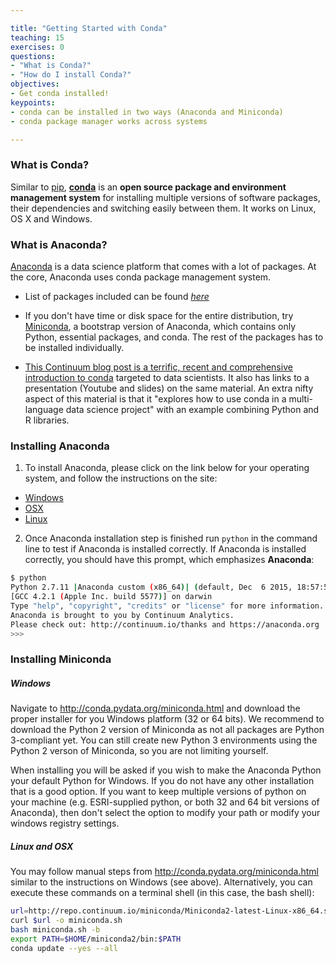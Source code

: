 ```yaml
---

title: "Getting Started with Conda"
teaching: 15
exercises: 0
questions:
- "What is Conda?"
- "How do I install Conda?" 
objectives:
- Get conda installed!
keypoints:
- conda can be installed in two ways (Anaconda and Miniconda)
- conda package manager works across systems

---
```


### What is Conda?
Similar to [pip](https://pypi.python.org/pypi/pip), [**conda**](http://conda.pydata.org/docs/) is an **open source package and environment management system** for installing multiple versions of software packages, their dependencies and switching easily between them. It works on Linux, OS X and Windows.

### What is Anaconda?
[Anaconda](https://www.continuum.io/why-anaconda) is a data science platform that comes with a lot of packages. At the core, Anaconda uses conda package management system.

- List of packages included can be found [*here*](https://docs.continuum.io/anaconda/pkg-docs)

- If you don't have time or disk space for the entire distribution, try [Miniconda](http://conda.pydata.org/miniconda.html), a bootstrap version of Anaconda, which contains only Python, essential packages, and conda. The rest of the packages has to be installed individually.

- [This Continuum blog post is a terrific, recent and comprehensive introduction to conda](http://www.continuum.io/blog/conda-data-science) targeted to data scientists. It also has links to a presentation (Youtube and slides) on the same material. An extra nifty aspect of this material is that it "explores how to use conda in a multi-language data science project" with an example combining Python and R libraries.

### Installing Anaconda

1. To install Anaconda, please click on the link below for your operating system, and follow the instructions on the site:
  - [Windows](https://www.continuum.io/downloads#windows)
  - [OSX](https://www.continuum.io/downloads#osx)
  - [Linux](https://www.continuum.io/downloads#linux)
2. Once Anaconda installation step is finished run `python` in the command line to test if Anaconda is installed correctly.
If Anaconda is installed correctly, you should have this prompt, which emphasizes **Anaconda**:

```bash
$ python
Python 2.7.11 |Anaconda custom (x86_64)| (default, Dec  6 2015, 18:57:58)
[GCC 4.2.1 (Apple Inc. build 5577)] on darwin
Type "help", "copyright", "credits" or "license" for more information.
Anaconda is brought to you by Continuum Analytics.
Please check out: http://continuum.io/thanks and https://anaconda.org
>>>
```

### Installing Miniconda

##### Windows
Navigate to http://conda.pydata.org/miniconda.html and download the proper installer for you Windows platform (32 or 64 bits).
We recommend to download the Python 2 version of Miniconda as not all packages are Python 3-compliant yet.  You can still create new Python 3 environments using the Python 2 verson of Miniconda, so you are not limiting yourself.

When installing you will be asked if you wish to make the Anaconda Python your default Python for Windows.
If you do not have any other installation that is a good option.  If you want to keep multiple versions of python on your machine (e.g. ESRI-supplied python, or both 32 and 64 bit versions of Anaconda), then don't select the option to modify your path or modify your windows registry settings.

##### Linux and OSX
You may follow manual steps from http://conda.pydata.org/miniconda.html similar to the instructions on Windows (see above). Alternatively, you can execute these commands on a terminal shell (in this case, the bash shell):

```bash
url=http://repo.continuum.io/miniconda/Miniconda2-latest-Linux-x86_64.sh
curl $url -o miniconda.sh
bash miniconda.sh -b
export PATH=$HOME/miniconda2/bin:$PATH
conda update --yes --all
```
